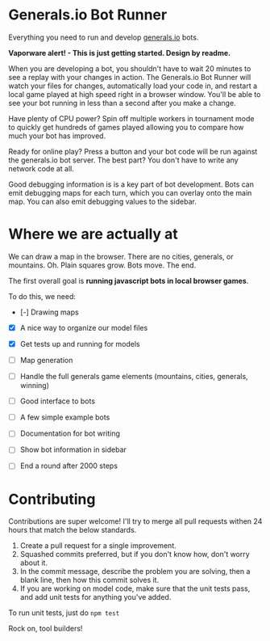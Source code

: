 # Generals.io Bot Runner

Everything you need to run and develop [generals.io](http://generals.io/) bots.

**Vaporware alert! - This is just getting started. Design by readme.**

When you are developing a bot, you shouldn't have to wait 20 minutes to see a replay with your changes in action. The Generals.io Bot Runner will watch your files for changes, automatically load your code in, and restart a local game played at high speed right in a browser window. You'll be able to see your bot running in less than a second after you make a change.

Have plenty of CPU power? Spin off multiple workers in tournament mode to quickly get hundreds of games played allowing you to compare how much your bot has improved.

Ready for online play? Press a button and your bot code will be run against the generals.io bot server. The best part? You don't have to write any network code at all.

Good debugging information is is a key part of bot development. Bots can emit debugging maps for each turn, which you can overlay onto the main map. You can also emit debugging values to the sidebar.

# Where we are actually at

We can draw a map in the browser. There are no cities, generals, or mountains. Oh. Plain squares grow. Bots move. The end.

The first overall goal is **running javascript bots in local browser games**. 

To do this, we need:

- [-] Drawing maps
- [x] A nice way to organize our model files
- [x] Get tests up and running for models
- [ ] Map generation
- [ ] Handle the full generals game elements (mountains, cities, generals, winning)
- [ ] Good interface to bots
- [ ] A few simple example bots
- [ ] Documentation for bot writing
- [ ] Show bot information in sidebar
- [ ] End a round after 2000 steps


# Contributing

Contributions are super welcome! I'll try to merge all pull requests withen 24 hours that match the below standards.

1. Create a pull request for a single improvement.
2. Squashed commits preferred, but if you don't know how, don't worry about it.
3. In the commit message, describe the problem you are solving, then a blank line, then how this commit solves it.
4. If you are working on model code, make sure that the unit tests pass, and add unit tests for anything you've added.

To run unit tests, just do `npm test`

Rock on, tool builders!

